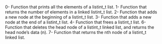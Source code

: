 0- Function that prints all the elements of a listint_t list.
1- Function that returns the number of elements in a linked listint_t list.
2- Function that adds a new node at the beginning of a listint_t list.
3- Function that adds a new node at the end of a listint_t list.
4- Function that frees a listint_t list.
6- Function that deletes the head node of a listint_t linked list, and returns the head node’s data (n).
7- Function that returns the nth node of a listint_t linked list.